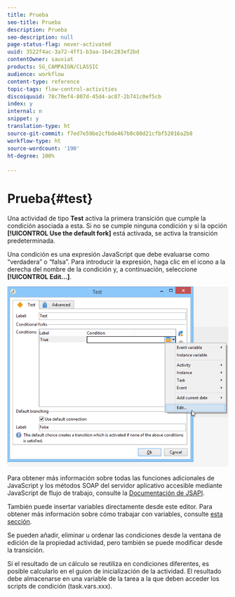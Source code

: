 ```yaml
---
title: Prueba
seo-title: Prueba
description: Prueba
seo-description: null
page-status-flag: never-activated
uuid: 3522f4ac-3a72-4ff1-b3aa-1b4c283ef2bd
contentOwner: sauviat
products: SG_CAMPAIGN/CLASSIC
audience: workflow
content-type: reference
topic-tags: flow-control-activities
discoiquuid: 78c70ef4-807d-45d4-ac87-2b741c0ef5cb
index: y
internal: n
snippet: y
translation-type: ht
source-git-commit: f7ed7e59be2cfbde467b0c80d21cfbf52016a2b8
workflow-type: ht
source-wordcount: '190'
ht-degree: 100%

---
```



# Prueba{#test}

Una actividad de tipo **Test** activa la primera transición que cumple la condición asociada a esta. Si no se cumple ninguna condición y si la opción **[!UICONTROL Use the default fork]** está activada, se activa la transición predeterminada.

Una condición es una expresión JavaScript que debe evaluarse como “verdadera” o “falsa”. Para introducir la expresión, haga clic en el icono a la derecha del nombre de la condición y, a continuación, seleccione **[!UICONTROL Edit...]**.

![](assets/edit_test.png)

Para obtener más información sobre todas las funciones adicionales de JavaScript y los métodos SOAP del servidor aplicativo accesible mediante JavaScript de flujo de trabajo, consulte la [Documentación de JSAPI](https://docs.adobe.com/content/help/es-ES/campaign-classic/technicalresources/api/index.html).

También puede insertar variables directamente desde este editor. Para obtener más información sobre cómo trabajar con variables, consulte [esta sección](../../workflow/using/javascript-scripts-and-templates.md#variables).

Se pueden añadir, eliminar u ordenar las condiciones desde la ventana de edición de la propiedad actividad, pero también se puede modificar desde la transición.

Si el resultado de un cálculo se reutiliza en condiciones diferentes, es posible calcularlo en el guion de inicialización de la actividad. El resultado debe almacenarse en una variable de la tarea a la que deben acceder los scripts de condición (task.vars.xxx).
